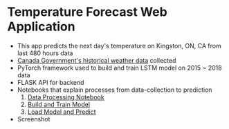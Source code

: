 # Temperature Forecast Web Application
- This app predicts the next day's temperature on Kingston, ON, CA from last 480 hours data
- [Canada Government's historical weather data](http://climate.weather.gc.ca/historical_data/search_historic_data_e.html) collected
- PyTorch framework used to build and train LSTM model on 2015 ~ 2018 data
- FLASK API for backend
- Notebooks that explain processes from data-collection to prediction
    1) [Data Processing Notebook](https://github.com/sijoonlee/deep_learning/blob/master/rnn-weather-forcast-kingston/data_processing_v2.ipynb)
    2) [Build and Train Model](https://github.com/sijoonlee/deep_learning/blob/master/rnn-weather-forcast-kingston/build_and_save_model_v2.ipynb)
    3) [Load Model and Predict](https://github.com/sijoonlee/deep_learning/blob/master/rnn-weather-forcast-kingston/prediction_v2.ipynb)
- Screenshot